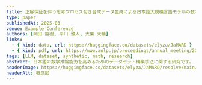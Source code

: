 ```yaml
---
title: 正解保証を伴う思考プロセス付き合成データ生成による日本語大規模言語モデルの数学推論能力向上
type: paper
publishedAt: 2025-03
venue: Example Conference
authors: [岡田 龍樹, 平川 雅人, 大葉 大輔]
links:
  - { kind: data, url: https://huggingface.co/datasets/elyza/JaMARD }
  - { kind: pdf, url: https://www.anlp.jp/proceedings/annual_meeting/2025/pdf_dir/P5-8.pdf }
tags: [LLM, dataset, synthetic, math, research]
abstract: 日本語の数学推論能力を高めるためのデータセット構築手法に関する研究です。
headerImage: https://huggingface.co/datasets/elyza/JaMARD/resolve/main/images/consept.jpg
headerAlt: 概念図
---
```

